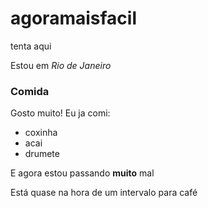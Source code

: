 # agoramaisfacil
tenta aqui

Estou em _Rio de Janeiro_

### Comida
Gosto muito! Eu ja comi:

* coxinha
* acai
* drumete

E agora estou passando __muito__ mal

Está quase na hora de um intervalo para café